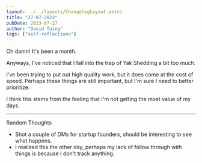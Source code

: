 ```yaml
---
layout: ../../layouts/ChangelogLayout.astro
title: "27-07-2023"
pubDate: 2023-07-27
author: "David Taing"
tags: ["self-reflections"]
---
```


Oh damn! It's been a month.

Anyways, I've noticed that I fall into the trap of Yak Shedding a bit too much.

I've been trying to put out high quality work, but it does come at the cost of speed. Perhaps these things are still important, but I'm sure I need to better prioritize.

I think this stems from the feeling that I'm not getting the most value of my days.

---

Random Thoughts

- Shot a couple of DMs for startup founders, should be interesting to see what happens.
- I realized this the other day, perhaps my lack of follow through with things is because I don't track anything.